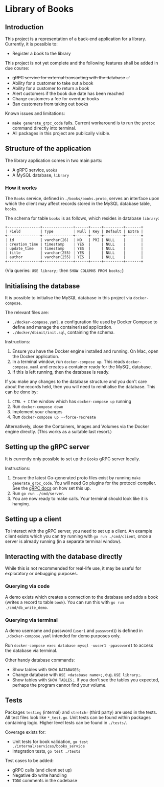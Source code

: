 # Library of Books

## Introduction
This project is a representation of a back-end application for a library. Currently, it is possible to:
* Register a book to the library

This project is not yet complete and the following features shall be added in due course:
* ~~gRPC service for external transacting with the database~~ ✅
* Ability for a customer to take out a book
* Ability for a customer to return a book
* Alert customers if the book due date has been reached
* Charge customers a fee for overdue books
* Ban customers from taking out books

Known issues and limitations:
* `make generate_grpc_code` fails. Current workaround is to run the `protoc` command directly into terminal.
* All packages in this project are publically visible.

## Structure of the application
The library application comes in two main parts:
* A gRPC service, `Books`
* A MySQL database, `library`

### How it works
The `Books` service, defined in `./books/books.proto`, serves an interface upon which the client may affect records stored in the MySQL database table, `books`.

The schema for table `books` is as follows, which resides in database `library`:
```
+---------------+--------------+------+-----+---------+-------+
| Field         | Type         | Null | Key | Default | Extra |
+---------------+--------------+------+-----+---------+-------+
| id            | varchar(26)  | NO   | PRI | NULL    |       |
| creation_time | timestamp    | YES  |     | NULL    |       |
| update_time   | timestamp    | YES  |     | NULL    |       |
| title         | varchar(255) | YES  |     | NULL    |       |
| author        | varchar(255) | YES  |     | NULL    |       |
+---------------+--------------+------+-----+---------+-------+
```
(Via queries: `USE library;` then `SHOW COLUMNS FROM books;`)

## Initialising the database
It is possible to initialise the MySQL database in this project via `docker-compose`.

The relevant files are:
* `./docker-compose.yaml`, a configuration file used by Docker Compose to define and manage the containerised application.
* `./docker/dbinit/init.sql`, containing the schema.

Instructions:
1. Ensure you have the Docker engine installed and running. On Mac, open the Docker application.
1. In a terminal window, run `docker-compose up`. This reads `docker-compose.yaml` and creates a container ready for the MySQL database.
1. If this is left running, then the database is ready.

If you make any changes to the database structure and you don't care about the records held, then you will need to reinitialise the database. This can be done by:

1. `CTRL + C` the window which has `docker-compose up` running
1. Run `docker-compose down`
1. Implement your changes
1. Run `docker-compose up --force-recreate`

Alternatively, close the Containers, Images and Volumes via the Docker engine directly. (This works as a suitable last resort.)

## Setting up the gRPC server
It is currently only possible to set up the `Books` gRPC server locally.

Instructions:
1. Ensure the latest Go-generated proto files exist by running `make generate_grpc_code`. You will need Go plugins for the protocol compiler. See the [gRPC docs](https://grpc.io/docs/languages/go/quickstart/) on how set this up.
1. Run `go run ./cmd/server`.
1. You are now ready to make calls. Your terminal should look like it is hanging.

## Setting up a client
To interact with the gRPC server, you need to set up a client. An example client exists which you can try running with `go run ./cmd/client`, once a server is already running (in a separate terminal window).

## Interacting with the database directly
While this is not recommended for real-life use, it may be useful for exploratory or debugging purposes.

### Querying via code
A demo exists which creates a connection to the database and adds a book (writes a record to table `book`). You can run this with `go run ./cmd/db_write_demo`.

### Querying via terminal
A demo username and password (`user1` and `password1`) is defined in `./docker-compose.yaml` intended for demo purposes only.

Run ```docker-compose exec database mysql -uuser1 -ppassword1``` to access the database via terminal.

Other handy database commands:
* Show tables with `SHOW DATABASES;`
* Change database with `USE <database name>;`, e.g. `USE library;`.
* Show tables with `SHOW TABLES;`. If you don't see the tables you expected, perhaps the program cannot find your volume.

## Tests
Packages `testing` (internal) and `stretchr` (third party) are used in the tests.
All test files look like `*_test.go`. Unit tests can be found within packages containing logic. Higher level tests can be found in `./tests/`.

Coverage exists for:
* Unit tests for book validation, `go test ./internal/services/books_service`
* Integration tests, `go test ./tests`

Test cases to be added:
* gRPC calls (and client set up)
* Negative db write handling
* `TODO` comments in the codebase
